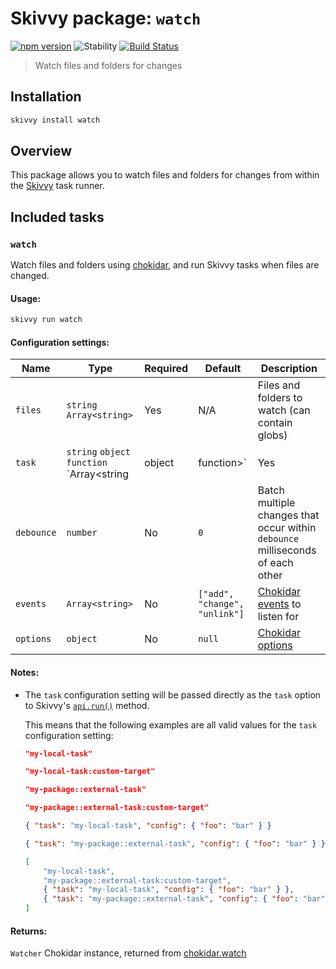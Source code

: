 # Skivvy package: `watch`
[![npm version](https://img.shields.io/npm/v/@skivvy/skivvy-package-watch.svg)](https://www.npmjs.com/package/@skivvy/skivvy-package-watch)
![Stability](https://img.shields.io/badge/stability-stable-brightgreen.svg)
[![Build Status](https://travis-ci.org/skivvyjs/skivvy-package-watch.svg?branch=master)](https://travis-ci.org/skivvyjs/skivvy-package-watch)

> Watch files and folders for changes


## Installation

```bash
skivvy install watch
```


## Overview

This package allows you to watch files and folders for changes from within the [Skivvy](https://www.npmjs.com/package/skivvy) task runner.


## Included tasks

### `watch`

Watch files and folders using [chokidar](https://www.npmjs.com/package/chokidar), and run Skivvy tasks when files are changed.

#### Usage:

```bash
skivvy run watch
```


#### Configuration settings:

| Name | Type | Required | Default | Description |
| ---- | ---- | -------- | ------- | ----------- |
| `files` | `string` `Array<string>` | Yes | N/A | Files and folders to watch (can contain globs) |
| `task` | `string` `object` `function` `Array<string|object|function>` | Yes | N/A | Skivvy task(s) to run when files are changed |
| `debounce` | `number` | No | `0` | Batch multiple changes that occur within `debounce` milliseconds of each other |
| `events` | `Array<string>` | No | `["add", "change", "unlink"]` | [Chokidar events](https://www.npmjs.com/package/chokidar#methods-events) to listen for |
| `options` | `object` | No | `null` | [Chokidar options](https://www.npmjs.com/package/chokidar#persistence) |

#### Notes:

- The `task` configuration setting will be passed directly as the `task` option to Skivvy's [`api.run()`](https://github.com/skivvyjs/skivvy/blob/master/docs/api.md#api.run) method.

	This means that the following examples are all valid values for the `task` configuration setting:

	```json
	"my-local-task"
	```

	```json
	"my-local-task:custom-target"
	```

	```json
	"my-package::external-task"
	```

	```json
	"my-package::external-task:custom-target"
	```

	```json
	{ "task": "my-local-task", "config": { "foo": "bar" } }
	```

	```json
	{ "task": "my-package::external-task", "config": { "foo": "bar" } }
	```

	```json
	[
		"my-local-task",
		"my-package::external-task:custom-target",
		{ "task": "my-local-task", "config": { "foo": "bar" } },
		{ "task": "my-package::external-task", "config": { "foo": "bar" } }
	]
	```

#### Returns:

`Watcher` Chokidar instance, returned from [chokidar.watch](https://www.npmjs.com/package/chokidar#api)
